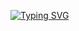 [![Typing SVG](https://readme-typing-svg.demolab.com?font=Fira+Code&pause=1000&color=F70000&width=435&lines=Ciao+sono+Matteo;Benvenuto+nel+mio+profilo!;Developer+%7C+Coder+%7C+Maker)](https://git.io/typing-svg)
